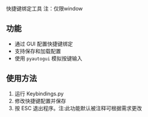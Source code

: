 快捷键绑定工具
注：仅限window

## 功能
- 通过 GUI 配置快捷键绑定
- 支持保存和加载配置
- 使用 `pyautogui` 模拟按键输入

## 使用方法
1. 运行 Keybindings.py
2. 修改快捷键配置并保存
3. 按 ESC 退出程序。注:此功能默认被注释可根据需求更改
